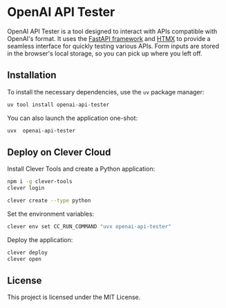 # OpenAI API Tester

OpenAI API Tester is a tool designed to interact with APIs compatible with OpenAI's format. It uses the [FastAPI framework](https://github.com/fastapi/fastapi) and [HTMX](https://htmx.org) to provide a seamless interface for quickly testing various APIs. Form inputs are stored in the browser's local storage, so you can pick up where you left off.

## Installation

To install the necessary dependencies, use the `uv` package manager:

```bash
uv tool install openai-api-tester
```

You can also launch the application one-shot:

```bash
uvx  openai-api-tester
```

## Deploy on Clever Cloud

Install Clever Tools and create a Python application:

```bash
npm i -g clever-tools
clever login

clever create --type python
```

Set the environment variables:

```bash
clever env set CC_RUN_COMMAND "uvx openai-api-tester"
```

Deploy the application:

```bash
clever deploy
clever open
```

## License

This project is licensed under the MIT License.
